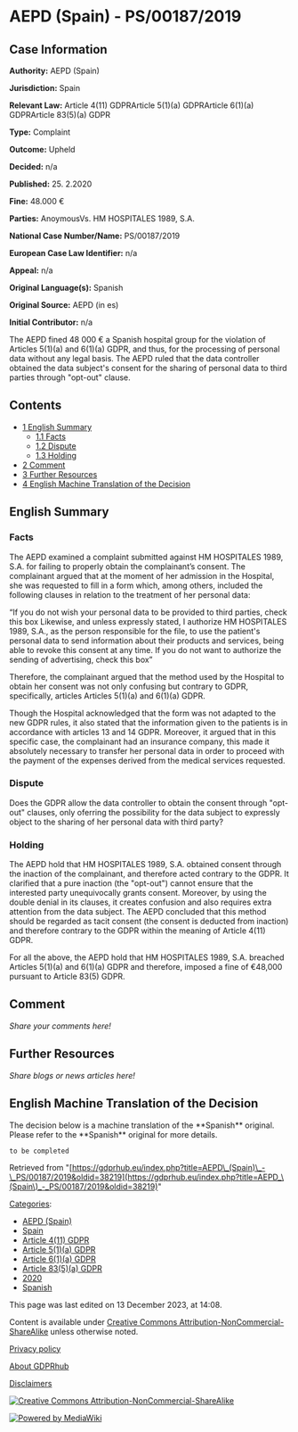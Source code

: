 # AEPD (Spain) - PS/00187/2019

## Case Information

**Authority:** AEPD (Spain)

**Jurisdiction:** Spain

**Relevant Law:** Article 4(11) GDPRArticle 5(1)(a) GDPRArticle 6(1)(a) GDPRArticle 83(5)(a) GDPR

**Type:** Complaint

**Outcome:** Upheld

**Decided:** n/a

**Published:** 25. 2.2020

**Fine:** 48.000 €

**Parties:** AnoymousVs. HM HOSPITALES 1989, S.A.

**National Case Number/Name:** PS/00187/2019

**European Case Law Identifier:** n/a

**Appeal:** n/a

**Original Language(s):** Spanish

**Original Source:** AEPD (in es)

**Initial Contributor:** n/a

The AEPD fined 48 000 € a Spanish hospital group for the violation of Articles 5(1)(a) and 6(1)(a) GDPR, and thus, for the processing of personal data without any legal basis. The AEPD ruled that the data controller obtained the data subject's consent for the sharing of personal data to third parties through "opt-out" clause.

## Contents

*   [1 English Summary](#English_Summary)
    *   [1.1 Facts](#Facts)
    *   [1.2 Dispute](#Dispute)
    *   [1.3 Holding](#Holding)
*   [2 Comment](#Comment)
*   [3 Further Resources](#Further_Resources)
*   [4 English Machine Translation of the Decision](#English_Machine_Translation_of_the_Decision)

## English Summary

### Facts

The AEPD examined a complaint submitted against HM HOSPITALES 1989, S.A. for failing to properly obtain the complainant’s consent. The complainant argued that at the moment of her admission in the Hospital, she was requested to fill in a form which, among others, included the following clauses in relation to the treatment of her personal data:

“If you do not wish your personal data to be provided to third parties, check this box Likewise, and unless expressly stated, I authorize HM HOSPITALES 1989, S.A., as the person responsible for the file, to use the patient's personal data to send information about their products and services, being able to revoke this consent at any time. If you do not want to authorize the sending of advertising, check this box”

Therefore, the complainant argued that the method used by the Hospital to obtain her consent was not only confusing but contrary to GDPR, specifically, articles Articles 5(1)(a) and 6(1)(a) GDPR.

Though the Hospital acknowledged that the form was not adapted to the new GDPR rules, it also stated that the information given to the patients is in accordance with articles 13 and 14 GDPR. Moreover, it argued that in this specific case, the complainant had an insurance company, this made it absolutely necessary to transfer her personal data in order to proceed with the payment of the expenses derived from the medical services requested.

### Dispute

Does the GDPR allow the data controller to obtain the consent through "opt-out" clauses, only oferring the possibility for the data subject to expressly object to the sharing of her personal data with third party?

### Holding

The AEPD hold that HM HOSPITALES 1989, S.A. obtained consent through the inaction of the complainant, and therefore acted contrary to the GDPR. It clarified that a pure inaction (the "opt-out") cannot ensure that the interested party unequivocally grants consent. Moreover, by using the double denial in its clauses, it creates confusion and also requires extra attention from the data subject. The AEPD concluded that this method should be regarded as tacit consent (the consent is deducted from inaction) and therefore contrary to the GDPR within the meaning of Article 4(11) GDPR.

For all the above, the AEPD hold that HM HOSPITALES 1989, S.A. breached Articles 5(1)(a) and 6(1)(a) GDPR and therefore, imposed a fine of €48,000 pursuant to Article 83(5) GDPR.

## Comment

_Share your comments here!_

## Further Resources

_Share blogs or news articles here!_

## English Machine Translation of the Decision

The decision below is a machine translation of the \*\*Spanish\*\* original. Please refer to the \*\*Spanish\*\* original for more details.

```
to be completed

```

Retrieved from "[https://gdprhub.eu/index.php?title=AEPD\_(Spain)\_-\_PS/00187/2019&oldid=38219](https://gdprhub.eu/index.php?title=AEPD_\(Spain\)_-_PS/00187/2019&oldid=38219)"

[Categories](/index.php?title=Special:Categories "Special:Categories"):

*   [AEPD (Spain)](/index.php?title=Category:AEPD_\(Spain\) "Category:AEPD (Spain)")
*   [Spain](/index.php?title=Category:Spain "Category:Spain")
*   [Article 4(11) GDPR](/index.php?title=Category:Article_4\(11\)_GDPR "Category:Article 4(11) GDPR")
*   [Article 5(1)(a) GDPR](/index.php?title=Category:Article_5\(1\)\(a\)_GDPR "Category:Article 5(1)(a) GDPR")
*   [Article 6(1)(a) GDPR](/index.php?title=Category:Article_6\(1\)\(a\)_GDPR "Category:Article 6(1)(a) GDPR")
*   [Article 83(5)(a) GDPR](/index.php?title=Category:Article_83\(5\)\(a\)_GDPR "Category:Article 83(5)(a) GDPR")
*   [2020](/index.php?title=Category:2020 "Category:2020")
*   [Spanish](/index.php?title=Category:Spanish "Category:Spanish")

This page was last edited on 13 December 2023, at 14:08.

Content is available under [Creative Commons Attribution-NonCommercial-ShareAlike](https://creativecommons.org/licenses/by-nc-sa/4.0/) unless otherwise noted.

[Privacy policy](/index.php?title=GDPRhub:Privacy_policy)

[About GDPRhub](/index.php?title=GDPRhub:About)

[Disclaimers](/index.php?title=GDPRhub:General_disclaimer)

[![Creative Commons Attribution-NonCommercial-ShareAlike](/resources/assets/licenses/cc-by-nc-sa.png)](https://creativecommons.org/licenses/by-nc-sa/4.0/)

[![Powered by MediaWiki](/resources/assets/poweredby_mediawiki_88x31.png)](https://www.mediawiki.org/)